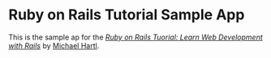 # Ruby on Rails Tutorial Sample App

This is the sample ap for the
[*Ruby on Rails Tuorial: Learn Web Development with Rails*](http://www.railstutorial.org/)
by [Michael Hartl](http://www.michaelhartl.com/).